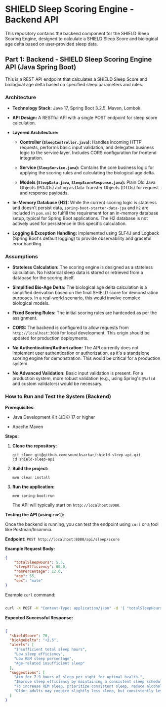 # SHIELD Sleep Scoring Engine - Backend API

This repository contains the backend component for the SHIELD Sleep Scoring Engine, designed to calculate a SHIELD Sleep Score and biological age delta based on user-provided sleep data.

## Part 1: Backend - SHIELD Sleep Scoring Engine API (Java Spring Boot)

This is a REST API endpoint that calculates a SHIELD Sleep Score and biological age delta based on specified sleep parameters and rules.

### Architecture

* **Technology Stack:** Java 17, Spring Boot 3.2.5, Maven, Lombok.

* **API Design:** A RESTful API with a single POST endpoint for sleep score calculation.

* **Layered Architecture:**

    * **Controller (`SleepController.java`):** Handles incoming HTTP requests, performs basic input validation, and delegates business logic to the service layer. Includes CORS configuration for frontend integration.

    * **Service (`SleepService.java`):** Contains the core business logic for applying the scoring rules and calculating the biological age delta.

    * **Models (`SleepData.java`, `SleepScoreResponse.java`):** Plain Old Java Objects (POJOs) acting as Data Transfer Objects (DTOs) for request and response payloads.

* **In-Memory Database (H2):** While the current scoring logic is stateless and doesn't persist data, `spring-boot-starter-data-jpa` and `h2` are included in `pom.xml` to fulfill the requirement for an in-memory database setup, typical for Spring Boot applications. The H2 database is not actively used for persistence in this specific calculation.

* **Logging & Exception Handling:** Implemented using SLF4J and Logback (Spring Boot's default logging) to provide observability and graceful error handling.

### Assumptions

* **Stateless Calculation:** The scoring engine is designed as a stateless calculation. No historical sleep data is stored or retrieved from a database for the scoring itself.

* **Simplified Bio-Age Delta:** The biological age delta calculation is a simplified derivation based on the final SHIELD score for demonstration purposes. In a real-world scenario, this would involve complex biological models.

* **Fixed Scoring Rules:** The initial scoring rules are hardcoded as per the assignment.

* **CORS:** The backend is configured to allow requests from `http://localhost:3000` for local development. This origin should be updated for production deployments.

* **No Authentication/Authorization:** The API currently does not implement user authentication or authorization, as it's a standalone scoring engine for demonstration. This would be critical for a production system.

* **No Advanced Validation:** Basic input validation is present. For a production system, more robust validation (e.g., using Spring's `@Valid` and custom validators) would be necessary.

### How to Run and Test the System (Backend)

**Prerequisites:**

* Java Development Kit (JDK) 17 or higher

* Apache Maven

**Steps:**

1.  **Clone the repository:**

    ```
    git clone git@github.com:soumiksarkar/shield-sleep-api.git
    cd shield-sleep-api
    ```

2.  **Build the project:**

    ```
    mvn clean install
    ```

3.  **Run the application:**

    ```
    mvn spring-boot:run
    ```

    The API will typically start on `http://localhost:8080`.

**Testing the API (using `curl`):**

Once the backend is running, you can test the endpoint using `curl` or a tool like Postman/Insomnia.

**Endpoint:** `POST http://localhost:8080/api/sleep/score`

**Example Request Body:**

```json
{
    "totalSleepHours": 5.5,
    "sleepEfficiency": 80.0,
    "remPercentage": 12.0,
    "age": 55,
    "sex": "male"
}
```
Example `curl` command:

```Bash

curl -X POST -H "Content-Type: application/json" -d '{ "totalSleepHours": 5.5, "sleepEfficiency": 80.0, "remPercentage": 12.0, "age": 55, "sex": "male" }' http://localhost:8080/api/sleep/score
```
**Expected Successful Response:**

```JSON

{
  "shieldScore": 70,
  "bioAgeDelta": "+2.5",
  "alerts": [
    "Insufficient total sleep hours",
    "Low sleep efficiency",
    "Low REM sleep percentage",
    "Age-related insufficient sleep"
  ],
  "suggestions": [
    "Aim for 7-9 hours of sleep per night for optimal health.",
    "Improve sleep efficiency by maintaining a consistent sleep schedule and creating a conducive sleep environment.",
    "To increase REM sleep, prioritize consistent sleep, reduce alcohol intake before bed, and manage stress.",
    "Older adults may require slightly less sleep, but consistently less than 6 hours can still be detrimental. Consult a doctor if sleep issues persist."
  ]
}
```
